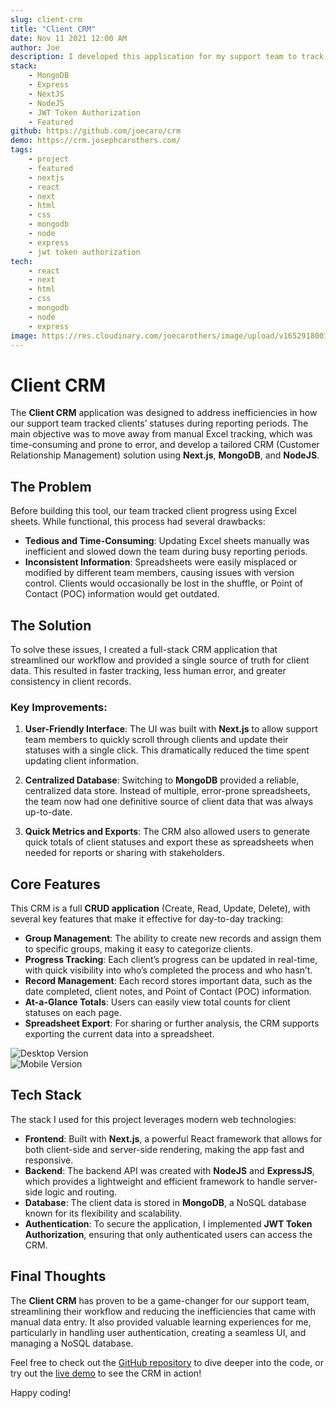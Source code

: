 ```yaml
---
slug: client-crm
title: "Client CRM"
date: Nov 11 2021 12:00 AM
author: Joe
description: I developed this application for my support team to track client statuses as they progressed through the report filing process.
stack:
    - MongoDB
    - Express
    - NextJS
    - NodeJS
    - JWT Token Authorization
    - Featured
github: https://github.com/joecaro/crm
demo: https://crm.josephcarothers.com/
tags:
    - project
    - featured
    - nextjs
    - react
    - next
    - html
    - css
    - mongodb
    - node
    - express
    - jwt token authorization
tech:
    - react
    - next
    - html
    - css
    - mongodb
    - node
    - express
image: https://res.cloudinary.com/joecarothers/image/upload/v1652918001/misc/Projects/CRM-Mockup_zul9pq_wedgib.png
---
```


# Client CRM

The **Client CRM** application was designed to address inefficiencies in how our support team tracked clients’ statuses during reporting periods. The main objective was to move away from manual Excel tracking, which was time-consuming and prone to error, and develop a tailored CRM (Customer Relationship Management) solution using **Next.js**, **MongoDB**, and **NodeJS**.

## The Problem

Before building this tool, our team tracked client progress using Excel sheets. While functional, this process had several drawbacks:

-   **Tedious and Time-Consuming**: Updating Excel sheets manually was inefficient and slowed down the team during busy reporting periods.
-   **Inconsistent Information**: Spreadsheets were easily misplaced or modified by different team members, causing issues with version control. Clients would occasionally be lost in the shuffle, or Point of Contact (POC) information would get outdated.

## The Solution

To solve these issues, I created a full-stack CRM application that streamlined our workflow and provided a single source of truth for client data. This resulted in faster tracking, less human error, and greater consistency in client records.

### Key Improvements:

1. **User-Friendly Interface**: The UI was built with **Next.js** to allow support team members to quickly scroll through clients and update their statuses with a single click. This dramatically reduced the time spent updating client information.
2. **Centralized Database**: Switching to **MongoDB** provided a reliable, centralized data store. Instead of multiple, error-prone spreadsheets, the team now had one definitive source of client data that was always up-to-date.

3. **Quick Metrics and Exports**: The CRM also allowed users to generate quick totals of client statuses and export these as spreadsheets when needed for reports or sharing with stakeholders.

## Core Features

This CRM is a full **CRUD application** (Create, Read, Update, Delete), with several key features that make it effective for day-to-day tracking:

-   **Group Management**: The ability to create new records and assign them to specific groups, making it easy to categorize clients.
-   **Progress Tracking**: Each client’s progress can be updated in real-time, with quick visibility into who’s completed the process and who hasn’t.
-   **Record Management**: Each record stores important data, such as the date completed, client notes, and Point of Contact (POC) information.
-   **At-a-Glance Totals**: Users can easily view total counts for client statuses on each page.
-   **Spreadsheet Export**: For sharing or further analysis, the CRM supports exporting the current data into a spreadsheet.

![Desktop Version](https://res.cloudinary.com/joecarothers/image/upload/v1652918001/misc/Projects/CRM-Mockup_zul9pq_wedgib.png)  
![Mobile Version](https://res.cloudinary.com/joecarothers/image/upload/v1651167756/misc/Projects/crm/Screenshot_2022-04-28_134145_h4t4ba.jpg)

## Tech Stack

The stack I used for this project leverages modern web technologies:

-   **Frontend**: Built with **Next.js**, a powerful React framework that allows for both client-side and server-side rendering, making the app fast and responsive.
-   **Backend**: The backend API was created with **NodeJS** and **ExpressJS**, which provides a lightweight and efficient framework to handle server-side logic and routing.
-   **Database**: The client data is stored in **MongoDB**, a NoSQL database known for its flexibility and scalability.
-   **Authentication**: To secure the application, I implemented **JWT Token Authorization**, ensuring that only authenticated users can access the CRM.

## Final Thoughts

The **Client CRM** has proven to be a game-changer for our support team, streamlining their workflow and reducing the inefficiencies that came with manual data entry. It also provided valuable learning experiences for me, particularly in handling user authentication, creating a seamless UI, and managing a NoSQL database.

Feel free to check out the [GitHub repository](https://github.com/joecaro/crm) to dive deeper into the code, or try out the [live demo](https://crm.josephcarothers.com/) to see the CRM in action!

Happy coding!
